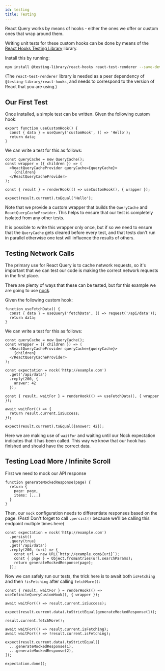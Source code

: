 ```yaml
---
id: testing
title: Testing
---
```


React Query works by means of hooks - either the ones we offer or custom ones that wrap around them.

Writing unit tests for these custom hooks can be done by means of the [React Hooks Testing Library](https://react-hooks-testing-library.com/) library.

Install this by running:

```sh
npm install @testing-library/react-hooks react-test-renderer --save-dev
```

(The `react-test-renderer` library is needed as a peer dependency of `@testing-library/react-hooks`, and needs to correspond to the version of React that you are using.)

## Our First Test

Once installed, a simple test can be written. Given the following custom hook:

```
export function useCustomHook() {
  const { data } = useQuery('customHook', () => 'Hello');
  return data;
}
```

We can write a test for this as follows:

```
const queryCache = new QueryCache();
const wrapper = ({ children }) => (
  <ReactQueryCacheProvider queryCache={queryCache}>
    {children}
  </ReactQueryCacheProvider>
);

const { result } = renderHook(() => useCustomHook(), { wrapper });

expect(result.current).toEqual('Hello');
```

Note that we provide a custom wrapper that builds the `QueryCache` and `ReactQueryCacheProvider`. This helps to ensure that our test is completely isolated from any other tests.

It is possible to write this wrapper only once, but if so we need to ensure that the `QueryCache` gets cleared before every test, and that tests don't run in parallel otherwise one test will influence the results of others.

## Testing Network Calls

The primary use for React Query is to cache network requests, so it's important that we can test our code is making the correct network requests in the first place.

There are plenty of ways that these can be tested, but for this example we are going to use [nock](https://www.npmjs.com/package/nock).

Given the following custom hook:

```
function useFetchData() {
  const { data } = useQuery('fetchData', () => request('/api/data'));
  return data;
}
```

We can write a test for this as follows:

```
const queryCache = new QueryCache();
const wrapper = ({ children }) => (
  <ReactQueryCacheProvider queryCache={queryCache}>
    {children}
  </ReactQueryCacheProvider>
);

const expectation = nock('http://example.com')
  .get('/api/data')
  .reply(200, {
    answer: 42
  });

const { result, waitFor } = renderHook(() => useFetchData(), { wrapper });

await waitFor(() => {
  return result.current.isSuccess;
});

expect(result.current).toEqual({answer: 42});
```

Here we are making use of `waitFor` and waiting until our Nock expectation indicates that it has been called. This way we know that our hook has finished and should have the correct data.

## Testing Load More / Infinite Scroll

First we need to mock our API response

```
function generateMockedResponse(page) {
  return {
    page: page,
    items: [...]
  }
}
```

Then, our `nock` configuration needs to differentiate responses based on the page.
(Psst! Don't forget to call `.persist()` because we'll be calling this endpoint multiple times here)

```
const expectation = nock('http://example.com')
  .persist()
  .query(true)
  .get('/api/data')
  .reply(200, (uri) => {
    const url = new URL(`http://example.com${uri}`);
    const { page } = Object.fromEntries(url.searchParams);
    return generateMockedResponse(page);
  });
```

Now we can safely run our tests, the trick here is to await both `isFetching` and then `!isFetching` after calling `fetchMore()`:

```
const { result, waitFor } = renderHook(() => useInfiniteQueryCustomHook(), { wrapper });

await waitFor(() => result.current.isSuccess);

expect(result.current.data).toStrictEqual(generateMockedResponse(1));

result.current.fetchMore();

await waitFor(() => result.current.isFetching);
await waitFor(() => !result.current.isFetching);

expect(result.current.data).toStrictEqual([
  ...generateMockedResponse(1),
  ...generateMockedResponse(2),
]);

expectation.done();
```
